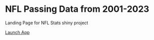 # NFL Passing Data from 2001-2023
Landing Page for NFL Stats shiny project
<!DOCTYPE html>
<html lang="en">
<head>
  <meta charset="UTF-8">
  <title>NFL Passing Data 2001-2023</title>
  <a href="https://spencer-pearson.shinyapps.io/NflPassingStats/" target="_blank">Launch App</a>
</html>
